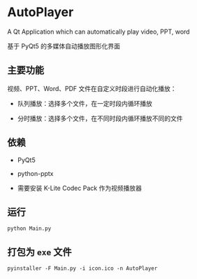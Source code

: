 # AutoPlayer
A Qt Application which can automatically play video, PPT, word

基于 PyQt5 的多媒体自动播放图形化界面

## 主要功能

视频、PPT、Word、PDF 文件在自定义时段进行自动化播放：

* 队列播放：选择多个文件，在一定时段内循环播放

* 分时播放：选择多个文件，在不同时段内循环播放不同的文件

## 依赖

* PyQt5

* python-pptx

* 需要安装 K-Lite Codec Pack 作为视频播放器

## 运行

```shell
python Main.py
```

## 打包为 `exe` 文件

```shell
pyinstaller -F Main.py -i icon.ico -n AutoPlayer
```

